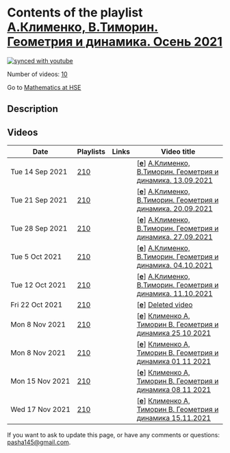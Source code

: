 # Contents of the playlist [А.Клименко, В.Тиморин. Геометрия и динамика. Осень 2021](https://www.youtube.com/playlist?list=PLq3E5oubNNoDUEhSn6ruzvKmSNeRBtR_j)

[![synced with youtube](https://img.shields.io/github/last-commit/mathphysschool/mathphysschool.github.io/autoupdate1?label=synced%20with%20youtube)](https://github.com/mathphysschool/mathphysschool.github.io/commits/autoupdate1)

Number of videos: [10](#videos)

Go to [Mathematics at HSE](../README.md)

## Description



## Videos

|Date|Playlists|Links|Video title|
|---|---|---|---|
| Tue&nbsp;14&nbsp;Sep&nbsp;2021 | [210](../playlists/210 "А.Клименко, В.Тиморин. Геометрия и динамика. Осень 2021") |  | [[**e**](https://studio.youtube.com/video/1qK243sb-KA/edit "Edit")] [А.Клименко, В.Тиморин. Геометрия и динамика. 13.09.2021](https://www.youtube.com/watch?v=1qK243sb-KA&list=PLq3E5oubNNoDUEhSn6ruzvKmSNeRBtR_j) |
| Tue&nbsp;21&nbsp;Sep&nbsp;2021 | [210](../playlists/210 "А.Клименко, В.Тиморин. Геометрия и динамика. Осень 2021") |  | [[**e**](https://studio.youtube.com/video/J18EXlURyHg/edit "Edit")] [А.Клименко, В.Тиморин. Геометрия и динамика. 20.09.2021](https://www.youtube.com/watch?v=J18EXlURyHg&list=PLq3E5oubNNoDUEhSn6ruzvKmSNeRBtR_j) |
| Tue&nbsp;28&nbsp;Sep&nbsp;2021 | [210](../playlists/210 "А.Клименко, В.Тиморин. Геометрия и динамика. Осень 2021") |  | [[**e**](https://studio.youtube.com/video/x3ByG2NuCT4/edit "Edit")] [А.Клименко, В.Тиморин. Геометрия и динамика. 27.09.2021](https://www.youtube.com/watch?v=x3ByG2NuCT4&list=PLq3E5oubNNoDUEhSn6ruzvKmSNeRBtR_j) |
| Tue&nbsp;5&nbsp;Oct&nbsp;2021 | [210](../playlists/210 "А.Клименко, В.Тиморин. Геометрия и динамика. Осень 2021") |  | [[**e**](https://studio.youtube.com/video/AHzkMWQ3wSY/edit "Edit")] [А.Клименко, В.Тиморин. Геометрия и динамика. 04.10.2021](https://www.youtube.com/watch?v=AHzkMWQ3wSY&list=PLq3E5oubNNoDUEhSn6ruzvKmSNeRBtR_j) |
| Tue&nbsp;12&nbsp;Oct&nbsp;2021 | [210](../playlists/210 "А.Клименко, В.Тиморин. Геометрия и динамика. Осень 2021") |  | [[**e**](https://studio.youtube.com/video/7WXiOcxGOH0/edit "Edit")] [А.Клименко, В.Тиморин. Геометрия и динамика. 11.10.2021](https://www.youtube.com/watch?v=7WXiOcxGOH0&list=PLq3E5oubNNoDUEhSn6ruzvKmSNeRBtR_j) |
| Fri&nbsp;22&nbsp;Oct&nbsp;2021 | [210](../playlists/210 "А.Клименко, В.Тиморин. Геометрия и динамика. Осень 2021") |  | [[**e**](https://studio.youtube.com/video/rFX85ljfkyY/edit "Edit")] [Deleted video](https://www.youtube.com/watch?v=rFX85ljfkyY&list=PLq3E5oubNNoDUEhSn6ruzvKmSNeRBtR_j "This video is unavailable.") |
| Mon&nbsp;8&nbsp;Nov&nbsp;2021 | [210](../playlists/210 "А.Клименко, В.Тиморин. Геометрия и динамика. Осень 2021") |  | [[**e**](https://studio.youtube.com/video/sffvYUMmvPs/edit "Edit")] [Клименко А,  Тиморин  В. Геометрия и динамика 25 10 2021](https://www.youtube.com/watch?v=sffvYUMmvPs&list=PLq3E5oubNNoDUEhSn6ruzvKmSNeRBtR_j) |
| Mon&nbsp;8&nbsp;Nov&nbsp;2021 | [210](../playlists/210 "А.Клименко, В.Тиморин. Геометрия и динамика. Осень 2021") |  | [[**e**](https://studio.youtube.com/video/6bQuSACf5yg/edit "Edit")] [Клименко А, Тиморин В. Геометрия и динамика 01 11 2021](https://www.youtube.com/watch?v=6bQuSACf5yg&list=PLq3E5oubNNoDUEhSn6ruzvKmSNeRBtR_j) |
| Mon&nbsp;15&nbsp;Nov&nbsp;2021 | [210](../playlists/210 "А.Клименко, В.Тиморин. Геометрия и динамика. Осень 2021") |  | [[**e**](https://studio.youtube.com/video/7pef8MHVgvQ/edit "Edit")] [Клименко А,  Тиморин В. Геометрия и динамика 08 11 2021](https://www.youtube.com/watch?v=7pef8MHVgvQ&list=PLq3E5oubNNoDUEhSn6ruzvKmSNeRBtR_j) |
| Wed&nbsp;17&nbsp;Nov&nbsp;2021 | [210](../playlists/210 "А.Клименко, В.Тиморин. Геометрия и динамика. Осень 2021") |  | [[**e**](https://studio.youtube.com/video/jG-CMa3mw8Y/edit "Edit")] [Клименко А, Тиморин В.  Геометрия и динамика 15.11.2021](https://www.youtube.com/watch?v=jG-CMa3mw8Y&list=PLq3E5oubNNoDUEhSn6ruzvKmSNeRBtR_j) |


 If you want to ask to update this page, or have any comments or questions: <pasha145@gmail.com>.